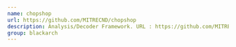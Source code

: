 ```yaml
---
name: chopshop
url: https://github.com/MITRECND/chopshop
description: Analysis/Decoder Framework. URL : https://github.com/MITRECND/chopshop Groups : blackarch blackarch-networking blackarch-reversing
group: blackarch
---
```

